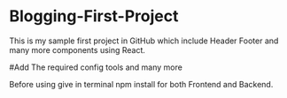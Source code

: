 # Blogging-First-Project
This is my sample first project in GitHub which include Header Footer and many more components using React.

#Add The required config tools and many more

Before using give in terminal npm install for both Frontend and Backend.
